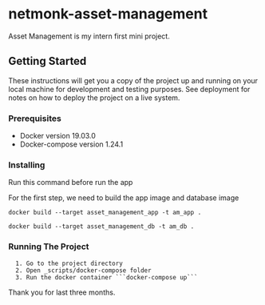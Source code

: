 # netmonk-asset-management

Asset Management is my intern first mini project.

## Getting Started

These instructions will get you a copy of the project up and running on your local machine for development and testing purposes. See deployment for notes on how to deploy the project on a live system.

### Prerequisites

- Docker version 19.03.0
- Docker-compose version 1.24.1

### Installing

Run this command before run the app

For the first step, we need to build the app image and database image  

```
docker build --target asset_management_app -t am_app .

docker build --target asset_management_db -t am_db .
```

### Running The Project

      1. Go to the project directory
      2. Open _scripts/docker-compose folder
      3. Run the docker container ```docker-compose up```

Thank you for last three months.